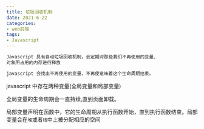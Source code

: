 ```yaml
---
title: 垃圾回收机制
date: 2021-6-22
categories:
- web前端
tags:
- Javascript
---
```


```txt
Javascript 具有自动垃圾回收机制，会定期对那些我们不再使用的变量、
对象所占用的内存进行释放
``` 
```txt
javascript 会找出不再使用的变量，不再使意味着这个生命周期结束。
```
javascript 中存在两种变量(全局变量和局部变量)

全局变量的生命周期会一直持续,直到页面卸载。

局部变量声明在函数中，它的生命周期从执行函数开始，直到执行函数结束。局部变量会在`堆`或者`栈`中上被分配相应的空间